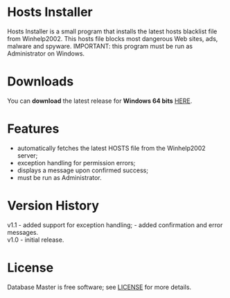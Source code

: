 # Hosts Installer
Hosts Installer is a small program that installs the latest hosts blacklist file from Winhelp2002. This hosts file blocks most dangerous Web sites, ads, malware and spyware.
IMPORTANT: this program must be run as Administrator on Windows.

# Downloads
You can <b>download</b> the latest release for <b>Windows 64 bits</b> [HERE](https://github.com/DexterLagan/hosts-installer/releases).

# Features
- automatically fetches the latest HOSTS file from the Winhelp2002 server;
- exception handling for permission errors;
- displays a message upon confirmed success;
- must be run as Administrator.

# Version History
v1.1  - added support for exception handling;
      - added confirmation and error messages.<br>
v1.0  - initial release.

# License
Database Master is free software; see [LICENSE](https://github.com/DexterLagan/hosts-installer/blob/main/LICENSE) for more details.
